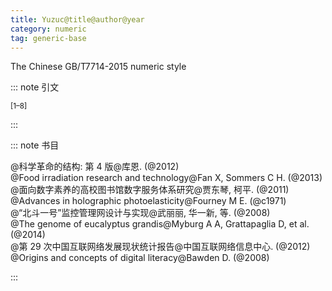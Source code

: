 ```yaml
---
title: Yuzuc@title@author@year
category: numeric
tag: generic-base
---
```


<!-- 此文件由脚本自动生成，请勿手动修改！ -->

The Chinese GB/T7714-2015 numeric style


::: note 引文

<sup>[1–8]</sup>

:::



::: note 书目

  <div class="csl-bib-body">
  <div class="csl-entry second-field-align-undefined " >@科学革命的结构: 第 4 版@库恩. (@2012)</div>  <div class="csl-entry second-field-align-undefined " >@Food irradiation research and technology@Fan X, Sommers C H. (@2013)</div>  <div class="csl-entry second-field-align-undefined " >@面向数字素养的高校图书馆数字服务体系研究@贾东琴, 柯平. (@2011)</div>  <div class="csl-entry second-field-align-undefined " >@Advances in holographic photoelasticity@Fourney M E. (@c1971)</div>  <div class="csl-entry second-field-align-undefined " >@“北斗一号”监控管理网设计与实现@武丽丽, 华一新, 等. (@2008)</div>  <div class="csl-entry second-field-align-undefined " >@The genome of eucalyptus grandis@Myburg A A, Grattapaglia D, et al. (@2014)</div>  <div class="csl-entry second-field-align-undefined " >@第 29 次中国互联网络发展现状统计报告@中国互联网络信息中心. (@2012)</div>  <div class="csl-entry second-field-align-undefined " >@Origins and concepts of digital literacy@Bawden D. (@2008)</div>  </div>


:::

<!-- more -->